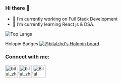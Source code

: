 ### Hi there 👋


- 🔭 I’m currently working on Full Stack Development
- 🌱 I’m currently learning React js & DSA.

![Top Langs](https://github-readme-stats.vercel.app/api/top-langs/?username=bilalzhd&hide=html,hack&theme=tokyonight)

Holopin Badges
[![@bilalzhd's Holopin board](https://holopin.me/bilalzhd)](https://holopin.io/@bilalzhd)

<h3 align = "left"> Connect with me: </h3>
<p align = "left">
  <a href = "https://www.linkedin.com/in/bilalzhd/" target = "blank">
    <img align = "center" src = "https://img.icons8.com/fluency/96/000000/linkedin.png" alt = "bilal_zhd" height = "40" width = "40"/>
  </a>
  <a href = "https://instagram.com/bilal_zhd" target = "blank">
    <img align = "center" src = "https://img.icons8.com/fluency/96/000000/instagram-new.png" alt = "bilal_zhd" height = "40" width = "40"/>
  </a>
  <a href = "https://twitter.com/bilal_zhd" target = "blank">
    <img align = "center" src="https://img.icons8.com/fluency/96/000000/twitter.png" alt = "Bilal Zahid" height = "40" width = "40"/>
  </a> 
 </p>
